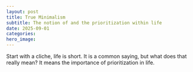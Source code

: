 ```yaml
---
layout: post
title: True Minimalism
subtitle: The notion of and the prioritization within life
date: 2025-09-01
categories: 
hero_image:
---
```

Start with a cliche, life is short. It is a common saying, but what does that really mean? It means the importance of prioritization in life.
